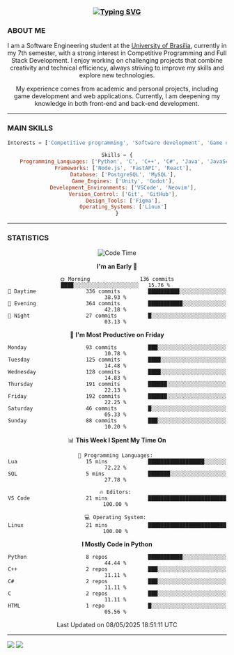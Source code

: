 <center>
<h3 align="center"> <a href="https://git.io/typing-svg"><img src="https://readme-typing-svg.demolab.com?font=Fira+Code&size=35&duration=4000&pause=1000&center=true&vCenter=true&width=500&height=70&lines=Hi+there!;I'm+Diego+Carlito!" alt="Typing SVG" /></a> </h3>

<h3 align="left"> ABOUT ME </h3>

I am a Software Engineering student at the [University of Brasília](https://international.unb.br/), currently in my 7th semester, with a strong interest in Competitive Programming and Full Stack Development. I enjoy working on challenging projects that combine creativity and technical efficiency, always striving to improve my skills and explore new technologies.  

My experience comes from academic and personal projects, including game development and web applications. Currently, I am deepening my knowledge in both front-end and back-end development.

---

<h3 align="left"> MAIN SKILLS </h3>

```javascript
Interests = ['Competitive programming', 'Software development', 'Game development', 'Artificial intelligence']

Skills = {
    Programming_Languages: ['Python', 'C', 'C++', 'C#', 'Java', 'JavaScript', 'HTML', 'CSS'],
    Frameworks: ['Node.js', 'FastAPI', 'React'],
    Database: ['PostgreSQL', 'MySQL'],
    Game_Engines: ['Unity', 'Godot'],
    Development_Environments: ['VSCode', 'Neovim'],
    Version_Control: ['Git', 'GitHub'],
    Design_Tools: ['Figma'],
    Operating_Systems: ['Linux']
}
```

---

<h3 align="left"> STATISTICS </h3>

<!--START_SECTION:waka-->
![Code Time](http://img.shields.io/badge/Code%20Time-116%20hrs%2052%20mins-blue)

**I'm an Early 🐤** 

```text
🌞 Morning                136 commits         ████░░░░░░░░░░░░░░░░░░░░░   15.76 % 
🌆 Daytime                336 commits         ██████████░░░░░░░░░░░░░░░   38.93 % 
🌃 Evening                364 commits         ███████████░░░░░░░░░░░░░░   42.18 % 
🌙 Night                  27 commits          █░░░░░░░░░░░░░░░░░░░░░░░░   03.13 % 
```
📅 **I'm Most Productive on Friday** 

```text
Monday                   93 commits          ███░░░░░░░░░░░░░░░░░░░░░░   10.78 % 
Tuesday                  125 commits         ████░░░░░░░░░░░░░░░░░░░░░   14.48 % 
Wednesday                128 commits         ████░░░░░░░░░░░░░░░░░░░░░   14.83 % 
Thursday                 191 commits         ██████░░░░░░░░░░░░░░░░░░░   22.13 % 
Friday                   192 commits         ██████░░░░░░░░░░░░░░░░░░░   22.25 % 
Saturday                 46 commits          █░░░░░░░░░░░░░░░░░░░░░░░░   05.33 % 
Sunday                   88 commits          ███░░░░░░░░░░░░░░░░░░░░░░   10.20 % 
```


📊 **This Week I Spent My Time On** 

```text
💬 Programming Languages: 
Lua                      15 mins             ██████████████████░░░░░░░   72.22 % 
SQL                      5 mins              ███████░░░░░░░░░░░░░░░░░░   27.78 % 

🔥 Editors: 
VS Code                  21 mins             █████████████████████████   100.00 % 

💻 Operating System: 
Linux                    21 mins             █████████████████████████   100.00 % 
```

**I Mostly Code in Python** 

```text
Python                   8 repos             ███████████░░░░░░░░░░░░░░   44.44 % 
C++                      2 repos             ███░░░░░░░░░░░░░░░░░░░░░░   11.11 % 
C#                       2 repos             ███░░░░░░░░░░░░░░░░░░░░░░   11.11 % 
C                        2 repos             ███░░░░░░░░░░░░░░░░░░░░░░   11.11 % 
HTML                     1 repo              █░░░░░░░░░░░░░░░░░░░░░░░░   05.56 % 
```




 Last Updated on 08/05/2025 18:51:11 UTC
<!--END_SECTION:waka-->

---
<div align="left"> 
  <a href = "mailto:diego.carlito01@gmail.com"><img src="https://img.shields.io/badge/-Gmail-%23333?style=for-the-badge&logo=gmail&logoColor=white" target="_blank"></a>
  <a href="https://www.linkedin.com/in/diegocarlito" target="_blank"><img src="https://img.shields.io/badge/-LinkedIn-%230077B5?style=for-the-badge&logo=linkedin&logoColor=white" target="_blank"></a> 
</div>
</center>
